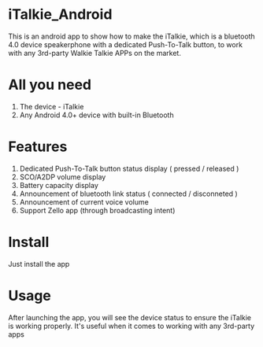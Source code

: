 # iTalkie_Android
This is an android app to show how to make the iTalkie, which is a bluetooth 4.0 device speakerphone with a dedicated Push-To-Talk button, to work with any 3rd-party Walkie Talkie APPs on the market.

# All you need
1. The device - iTalkie 
2. Any Android 4.0+ device with built-in Bluetooth

# Features
1. Dedicated Push-To-Talk button status display ( pressed / released )
2. SCO/A2DP volume display
3. Battery capacity display 
4. Announcement of bluetooth link status ( connected / disconneted )
5. Announcement of current voice volume
6. Support Zello app (through broadcasting intent)

# Install
Just install the app

# Usage
After launching the app, you will see the device status to ensure the iTalkie is working properly.
It's useful when it comes to working with any 3rd-party apps


